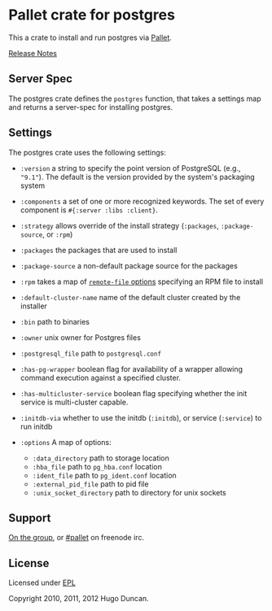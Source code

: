 # Pallet crate for postgres

This a crate to install and run postgres via [Pallet](http://pallet.github.com/pallet).

[Release Notes](https://github.com/pallet/postgres-crate/blob/master/ReleaseNotes.md)

## Server Spec

The postgres crate defines the `postgres` function, that takes a settings map
and returns a server-spec for installing postgres.

## Settings

The postgres crate uses the following settings:

* `:version`
  a string to specify the point version of PostgreSQL (e.g., `"9.1"`). The default is the version provided by the system's packaging system

* `:components`
  a set of one or more recognized keywords. The set of every component is `#{:server :libs :client}`.

* `:strategy`
  allows override of the install strategy (`:packages`, `:package-source`, or `:rpm`)

* `:packages`
  the packages that are used to install

* `:package-source`
  a non-default package source for the packages

* `:rpm`
  takes a map of [`remote-file` options](http://palletops.com/pallet/api/0.7/pallet.action.remote-file.html) specifying an RPM file to install

* `:default-cluster-name`
  name of the default cluster created by the installer

* `:bin`
  path to binaries

* `:owner`
  unix owner for Postgres files

* `:postgresql_file`
  path to `postgresql.conf`

* `:has-pg-wrapper`
  boolean flag for availability of a wrapper allowing command execution against a specified cluster.

* `:has-multicluster-service`
  boolean flag specifying whether the init service is multi-cluster capable.

* `:initdb-via`
  whether to use the initdb (`:initdb`), or service (`:service`) to run initdb

* `:options`
  A map of options:
  - `:data_directory`
    path to storage location
  - `:hba_file`
    path to `pg_hba.conf` location
  - `:ident_file`
    path to `pg_ident.conf` location
  - `:external_pid_file`
    path to pid file
  - `:unix_socket_directory`
    path to directory for unix sockets

## Support

[On the group](http://groups.google.com/group/pallet-clj), or
[#pallet](http://webchat.freenode.net/?channels=#pallet) on freenode irc.

## License

Licensed under [EPL](http://www.eclipse.org/legal/epl-v10.html)

Copyright 2010, 2011, 2012 Hugo Duncan.
